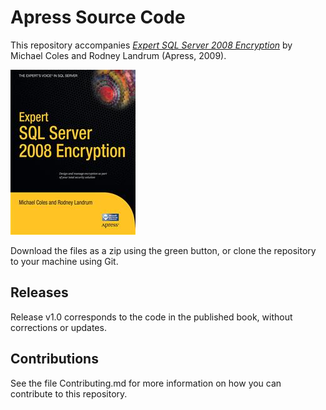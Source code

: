 # Apress Source Code

This repository accompanies [*Expert SQL Server 2008 Encryption*](http://www.apress.com/9781430224648) by Michael Coles and Rodney Landrum (Apress, 2009).

![Cover image](9781430224648.jpg)

Download the files as a zip using the green button, or clone the repository to your machine using Git.

## Releases

Release v1.0 corresponds to the code in the published book, without corrections or updates.

## Contributions

See the file Contributing.md for more information on how you can contribute to this repository.
